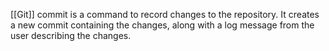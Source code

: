 [[Git]] commit is a command to record changes to the repository. It creates a new commit containing the changes, along with a log message from the user describing the changes.